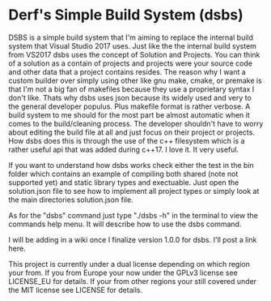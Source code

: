 # Derf's Simple Build System (dsbs)

DSBS is a simple build system that I'm aiming to replace the internal build system that Visual Studio 2017 uses. Just like the the internal build system from VS2017 dsbs uses the concept of Solution and Projects. You can think of a solution as a contain of projects and projects were your source code and other data that a project contains resides. The reason why I want a custom builder over simply using other like gnu make, cmake, or premake is that I'm not a big fan of makefiles because they use a proprietary syntax I don't like. Thats why dsbs uses json because its widely used and very to the general developer populus. Plus makefile format is rather verbose. A build system to me should for the most part be almost automatic when it comes to the build/cleaning process. The developer shouldn't have to worry about editing the build file at all and just focus on their project or projects. How dsbs does this is through the use of the c++ filesystem which is a rather useful api that was added during c++17. I love it. It very useful.

If you want to understand how dsbs works check either the test in the bin folder which contains an example of compiling both shared (note not supported yet) and static library types and exectuable. Just open the solution.json file to see how to implement all project types or simply look at the main directories solution.json file.

As for the "dsbs" command just type "./dsbs -h" in the terminal to view the commands help menu. It will describe how to use the dsbs command.

I will be adding in a wiki once I finalize version 1.0.0 for dsbs. I'll post a link here.

This project is currently under a dual license depending on which region your from. If you from Europe your now under the GPLv3 license see LICENSE_EU for details. If your from other regions your still covered under the MIT license see LICENSE for details. 